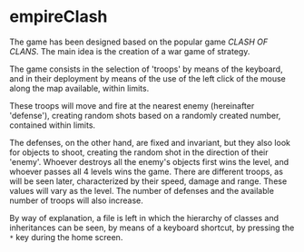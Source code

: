 # empireClash
The game has been designed based on the popular game _CLASH OF CLANS_. The main idea is the creation of a war game of strategy.

The game consists in the selection of 'troops' by means of the keyboard, and in their deployment by means of the use of the left click of the mouse along the
map available, within limits.

These troops will move and fire at the nearest enemy (hereinafter 'defense'), creating random shots based on a randomly created number,
contained within limits.

The defenses, on the other hand, are fixed and invariant, but they also look for objects to shoot, creating the random shot in the direction of their 'enemy'.
Whoever destroys all the enemy's objects first wins the level, and whoever passes all 4 levels wins the game.
There are different troops, as will be seen later, characterized by their speed, damage and range. These values will vary as the
level. The number of defenses and the available number of troops will also increase.

By way of explanation, a file is left in which the hierarchy of classes and inheritances can be seen, by means of a keyboard shortcut, by pressing
the `*` key during the home screen.

